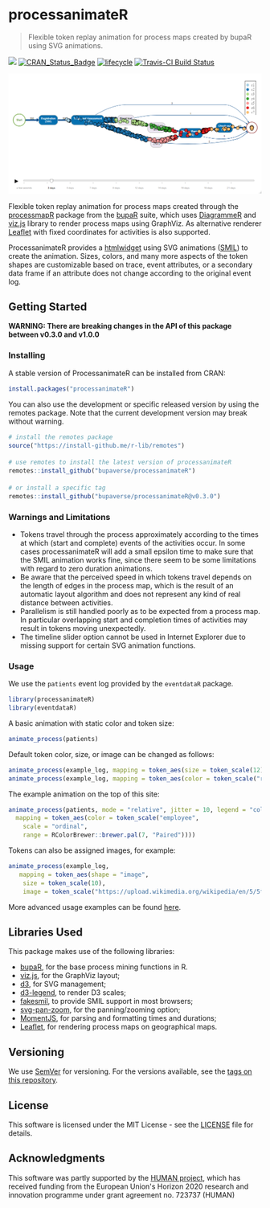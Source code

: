 # processanimateR

> Flexible token replay animation for process maps created by bupaR using SVG animations.

[![](https://cranlogs.r-pkg.org/badges/processanimateR)](https://cran.r-project.org/package=processanimateR)
[![CRAN\_Status\_Badge](https://www.r-pkg.org/badges/version/processanimateR)](https://cran.r-project.org/package=processanimateR)
[![lifecycle](https://img.shields.io/badge/lifecycle-maturing-blue.svg)](https://lifecycle.r-lib.org/articles/stages.html#maturing)
[![Travis-CI Build Status](https://travis-ci.org/bupaverse/processanimateR.svg?branch=master)](https://travis-ci.org/bupaverse/processanimateR)

[![processanimateR example](man/figures/processanimateR-banner.png)](https://bupaverse.github.io/processanimateR/example/processanimateR-banner.html)

Flexible token replay animation for process maps created through the [processmapR](https://github.com/gertjanssenswillen/processmapR/) package from the [bupaR](https://bupar.net) suite, which uses [DiagrammeR](https://github.com/rich-iannone/DiagrammeR/) and [viz.js](https://github.com/mdaines/viz.js) library to render process maps using GraphViz. As alternative renderer [Leaflet](https://leafletjs.com/) with fixed coordinates for activities is also supported.

ProcessanimateR provides a [htmlwidget](https://www.htmlwidgets.org/) using SVG animations ([SMIL](https://www.w3.org/TR/2008/REC-SMIL3-20081201/)) to create the animation. Sizes, colors, and many more aspects of the token shapes are customizable based on trace, event attributes, or a secondary data frame if an attribute does not change according to the original event log.

## Getting Started

**WARNING: There are breaking changes in the API of this package between v0.3.0 and v1.0.0**

### Installing

A stable version of ProcessanimateR can be installed from CRAN:
```r
install.packages("processanimateR")
```

You can also use the development or specific released version by using the remotes package. 
Note that the current development version may break without warning. 
```r
# install the remotes package
source("https://install-github.me/r-lib/remotes")

# use remotes to install the latest version of processanimateR
remotes::install_github("bupaverse/processanimateR")

# or install a specific tag
remotes::install_github("bupaverse/processanimateR@v0.3.0")
```

### Warnings and Limitations
* Tokens travel through the process approximately according to the times at which (start and complete) events of the activities occur. In some cases processanimateR will add a small epsilon time to make sure that the SMIL animation works fine, since there seem to be some limitations with regard to zero duration animations. 
* Be aware that the perceived speed in which tokens travel depends on the length of edges in the process map, which is the result of an automatic layout algorithm and does not represent any kind of real distance between activities. 
* Parallelism is still handled poorly as to be expected from a process map. In particular overlapping start and completion times of activities may result in tokens moving unexpectedly.
* The timeline slider option cannot be used in Internet Explorer due to missing support for certain SVG animation functions.

### Usage

We use the `patients` event log provided by the `eventdataR` package. 
```r
library(processanimateR)
library(eventdataR)
```

A basic animation with static color and token size:
```r
animate_process(patients)
```

Default token color, size, or image can be changed as follows:
```r
animate_process(example_log, mapping = token_aes(size = token_scale(12), shape = "rect"))
animate_process(example_log, mapping = token_aes(color = token_scale("red")))
```

The example animation on the top of this site:
```r
animate_process(patients, mode = "relative", jitter = 10, legend = "color",
  mapping = token_aes(color = token_scale("employee", 
    scale = "ordinal", 
    range = RColorBrewer::brewer.pal(7, "Paired"))))
```

Tokens can also be assigned images, for example:
```r
animate_process(example_log,
   mapping = token_aes(shape = "image",
    size = token_scale(10),
    image = token_scale("https://upload.wikimedia.org/wikipedia/en/5/5f/Pacman.gif")))
```

More advanced usage examples can be found [here](https://bupaverse.github.io/processanimateR/articles/).

## Libraries Used
This package makes use of the following libraries:

* [bupaR](https://github.com/gertjanssenswillen/bupaR), for the base process mining functions in R.
* [viz.js](https://github.com/mdaines/viz.js), for the GraphViz layout;
* [d3](https://d3js.org), for SVG management;
* [d3-legend](https://github.com/susielu/d3-legend), to render D3 scales;
* [fakesmil](https://github.com/FakeSmile/FakeSmile), to provide SMIL support in most browsers;
* [svg-pan-zoom](https://github.com/bumbu/svg-pan-zoom), for the panning/zooming option;
* [MomentJS](https://github.com/moment/moment), for parsing and formatting times and durations;
* [Leaflet](https://leafletjs.com/), for rendering process maps on geographical maps.

## Versioning

We use [SemVer](https://semver.org/) for versioning. For the versions available, see the [tags on this repository](https://github.com/bupaverse/processanimateR/tags). 

## License

This software is licensed under the MIT License - see the [LICENSE](https://github.com/bupaverse/processanimateR/blob/master/LICENSE.md) file for details.

## Acknowledgments

This software was partly supported by the [HUMAN project](http://humanmanufacturing.eu/), which has received funding from the European Union's Horizon 2020 research and innovation programme under grant agreement no. 723737 (HUMAN)
